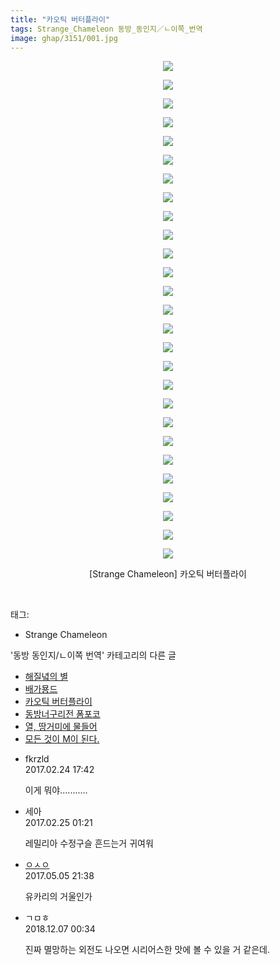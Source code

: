 ```yaml
---
title: "카오틱 버터플라이"
tags: Strange_Chameleon 동방_동인지／ㄴ이쪽_번역
image: ghap/3151/001.jpg
---
```

<div class="article">
<p style="text-align: center; clear: none; float: none;"><img src="{{ site.nasurl }}/ghap/3151/001.jpg"/></p>
<p style="text-align: center; clear: none; float: none;"><img src="{{ site.nasurl }}/ghap/3151/002.jpg"/></p>
<p style="text-align: center; clear: none; float: none;"><img src="{{ site.nasurl }}/ghap/3151/003.jpg"/></p>
<p style="text-align: center; clear: none; float: none;"><img src="{{ site.nasurl }}/ghap/3151/004.jpg"/></p>
<p style="text-align: center; clear: none; float: none;"><img src="{{ site.nasurl }}/ghap/3151/005.jpg"/></p>
<p style="text-align: center; clear: none; float: none;"><img src="{{ site.nasurl }}/ghap/3151/006.jpg"/></p>
<p style="text-align: center; clear: none; float: none;"><img src="{{ site.nasurl }}/ghap/3151/007.jpg"/></p>
<p style="text-align: center; clear: none; float: none;"><img src="{{ site.nasurl }}/ghap/3151/008.jpg"/></p>
<p style="text-align: center; clear: none; float: none;"><img src="{{ site.nasurl }}/ghap/3151/009.jpg"/></p>
<p style="text-align: center; clear: none; float: none;"><img src="{{ site.nasurl }}/ghap/3151/010.jpg"/></p>
<p style="text-align: center; clear: none; float: none;"><img src="{{ site.nasurl }}/ghap/3151/011.jpg"/></p>
<p style="text-align: center; clear: none; float: none;"><img src="{{ site.nasurl }}/ghap/3151/012.jpg"/></p>
<p style="text-align: center; clear: none; float: none;"><img src="{{ site.nasurl }}/ghap/3151/013.jpg"/></p>
<p style="text-align: center; clear: none; float: none;"><img src="{{ site.nasurl }}/ghap/3151/014.jpg"/></p>
<p style="text-align: center; clear: none; float: none;"><img src="{{ site.nasurl }}/ghap/3151/015.jpg"/></p>
<p style="text-align: center; clear: none; float: none;"><img src="{{ site.nasurl }}/ghap/3151/016.jpg"/></p>
<p style="text-align: center; clear: none; float: none;"><img src="{{ site.nasurl }}/ghap/3151/017.jpg"/></p>
<p style="text-align: center; clear: none; float: none;"><img src="{{ site.nasurl }}/ghap/3151/018.jpg"/></p>
<p style="text-align: center; clear: none; float: none;"><img src="{{ site.nasurl }}/ghap/3151/019.jpg"/></p>
<p style="text-align: center; clear: none; float: none;"><img src="{{ site.nasurl }}/ghap/3151/020.jpg"/></p>
<p style="text-align: center; clear: none; float: none;"><img src="{{ site.nasurl }}/ghap/3151/021.jpg"/></p>
<p style="text-align: center; clear: none; float: none;"><img src="{{ site.nasurl }}/ghap/3151/022.jpg"/></p>
<p style="text-align: center; clear: none; float: none;"><img src="{{ site.nasurl }}/ghap/3151/023.jpg"/></p>
<p style="text-align: center; clear: none; float: none;"><img src="{{ site.nasurl }}/ghap/3151/024.jpg"/></p>
<p style="text-align: center; clear: none; float: none;"><img src="{{ site.nasurl }}/ghap/3151/025.jpg"/></p>
<p style="text-align: center; clear: none; float: none;"><img src="{{ site.nasurl }}/ghap/3151/026.jpg"/></p>
<p style="text-align: center; clear: none; float: none;"><img src="{{ site.nasurl }}/ghap/3151/027.jpg"/></p>
<p style="text-align: center; clear: none; float: none;">[Strange Chameleon] 카오틱 버터플라이</p>
<p><br/></p>
</div><div class="tagTrail">
<p>태그: </p>
<ul>
<li>Strange Chameleon</li>
</ul>
</div><div class="another">
<p>'동방 동인지/ㄴ이쪽 번역' 카테고리의 다른 글</p>
<ul>
<li><a href="/2017-03-01-ghap_3153">해질녘의 별</a></li>
<li><a href="/2017-02-27-ghap_3152">배가묭드</a></li>
<li><a href="/2017-02-23-ghap_3151">카오틱 버터플라이</a></li>
<li><a href="/2017-02-22-ghap_3150">동방너구리전 폼포코</a></li>
<li><a href="/2017-02-18-ghap_3149">열, 땅거미에 물들어</a></li>
<li><a href="/2017-02-13-ghap_3148">모든 것이 M이 된다.</a></li>
</ul>
</div><div class="cb_module cb_fluid">
<div class="cb_wrt cb_profile">
<div class="comment">
<ul>
<li class="cb_thumb_off" id="comment14924036">
<div class="cb_comment_area">
<div class="cb_info_area">
<div class="cb_section">
<span class="cb_nick_name">fkrzld</span>
</div>
<div class="cb_section">
<span class="cb_date">2017.02.24 17:42 </span>
</div>
</div>
<div class="cb_dsc_comment">
<p class="cb_dsc">
											이게 뭐야...........
										</p>
</div>
</div></li>
<li class="cb_thumb_off" id="comment14924405">
<div class="cb_comment_area">
<div class="cb_info_area">
<div class="cb_section">
<span class="cb_nick_name">세아</span>
</div>
<div class="cb_section">
<span class="cb_date">2017.02.25 01:21 </span>
</div>
</div>
<div class="cb_dsc_comment">
<p class="cb_dsc">
											레밀리아 수정구슬 흔드는거 귀여워
										</p>
</div>
</div></li>
<li class="cb_thumb_off" id="comment14981785">
<div class="cb_comment_area">
<div class="cb_info_area">
<div class="cb_section">
<span class="cb_nick_name"> <a href="http://google" onclick="return openLinkInNewWindow(this)">ㅇㅅㅇ</a></span>
</div>
<div class="cb_section">
<span class="cb_date">2017.05.05 21:38 </span>
</div>
</div>
<div class="cb_dsc_comment">
<p class="cb_dsc">
											유카리의 거울인가
										</p>
</div>
</div></li>
<li class="cb_thumb_off" id="comment15383381">
<div class="cb_comment_area">
<div class="cb_info_area">
<div class="cb_section">
<span class="cb_nick_name">ㄱㅁㅎ</span>
</div>
<div class="cb_section">
<span class="cb_date">2018.12.07 00:34 </span>
</div>
</div>
<div class="cb_dsc_comment">
<p class="cb_dsc">
											진짜 멸망하는 외전도 나오면 시리어스한 맛에 볼 수 있을 거 같은데.
										</p>
</div>
</div></li>
</ul>
</div>
</div><!-- commentList close -->
</div>